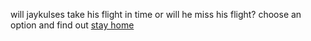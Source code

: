 will jaykulses take his flight in time or will he miss his flight? choose an option and find out
[stay home]() 
